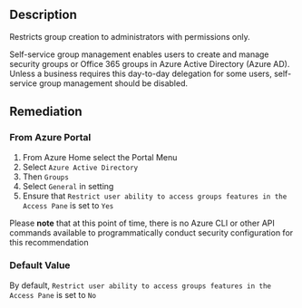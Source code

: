 ## Description

Restricts group creation to administrators with permissions only.

Self-service group management enables users to create and manage security groups or Office 365 groups in Azure Active Directory (Azure AD). Unless a business requires this day-to-day delegation for some users, self-service group management should be disabled.

## Remediation

### From Azure Portal

  1. From Azure Home select the Portal Menu
  2. Select `Azure Active Directory`
  3. Then `Groups`
  4. Select `General` in setting
  5. Ensure that `Restrict user ability to access groups features in the Access Pane` is set to `Yes`

Please **note** that at this point of time, there is no Azure CLI or other API commands available to programmatically conduct security configuration for this recommendation

### Default Value

By default, `Restrict user ability to access groups features in the Access Pane` is set to `No`